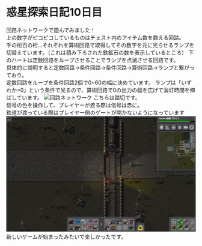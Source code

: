 # 惑星探索日記10日目
回路ネットワークで遊んでみました！  
上の数字がピコピコしているものはチェスト内のアイテム数を数える回路。  
千の桁百の桁…それぞれを算術回路で取得してその数字を元に光らせるランプを切替えています。（これは積み下ろされた鉄鉱石の数を表示しているところ） 
下のハートは定数回路をループさせることでランプを点滅させる回路です。  
具体的に説明すると定数回路→条件回路→条件回路→算術回路→ランプと繋がっており。  
定数回路をループを条件回路2個で0~60の幅に決めています。 
ランプは「いずれか>0」という条件で光るので、算術回路で0の出力の幅を広げて消灯時間を伸ばしています。 
![回路ネットワーク](./../asset/day10/img_01.gif)
こちらは踏切です。  
信号の色を操作して、プレイヤーが渡る際は信号は赤に。  
鉄道が渡っている際はプレイヤー側のゲートが開かないようになっています  
![踏切](./../asset/day10/img_02.png)
新しいゲームが始まったみたいで楽しかったです。
